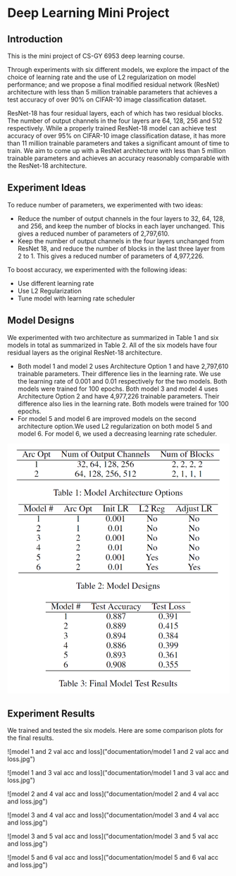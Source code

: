 # Deep Learning Mini Project

## Introduction
This is the mini project of CS-GY 6953 deep learning course. 

Through experiments with six different models, we explore the impact of the choice of learning rate and the use of L2 
regularization on model performance; and we propose a final modified residual network (ResNet) architecture with less 
than 5 million trainable parameters that achieves a test accuracy of over 90% on CIFAR-10 image classification dataset.

ResNet-18 has four residual layers, each of which has two residual blocks. The number of output channels in the four 
layers are 64, 128, 256 and 512 respectively. While a properly trained ResNet-18 model can achieve test accuracy of 
over 95% on CIFAR-10 image classification datase, it has more than 11 million trainable parameters and takes a 
significant amount of time to train. We aim to come up with a ResNet architecture with less than 5 million trainable 
parameters and achieves an accuracy reasonably comparable with the ResNet-18 architecture.

## Experiment Ideas
To reduce number of parameters, we experimented with two ideas:
* Reduce the number of output channels in the four layers to 32, 64, 128, and 256, and keep the number of blocks in 
each layer unchanged. This gives a reduced number of parameters of 2,797,610.
* Keep the number of output channels in the four layers unchanged from ResNet 18, and reduce the number of blocks in 
the last three layer from 2 to 1. This gives a reduced number of parameters of 4,977,226.

To boost accuracy, we experimented with the following ideas:
* Use different learning rate
* Use L2 Regularization
* Tune model with learning rate scheduler

## Model Designs
We experimented with two architecture as summarized in Table 1 and six models in total as summarized in Table 2. All of 
the six models have four residual layers as the original ResNet-18 architecture.
* Both model 1 and model 2 uses Architecture Option 1 and have 2,797,610 trainable parameters. Their difference lies in 
the learning rate. We use the learning rate of 0.001 and 0.01 respectively for the two models. Both models were trained 
for 100 epochs. Both model 3 and model 4 uses Architecture Option 2 and have 4,977,226 trainable parameters. Their 
difference also lies in the learning rate. Both models were trained for 100 epochs.
* For model 5 and model 6 are improved models on the second architecture option.We used L2 regularization on both model 
5 and model 6. For model 6, we used a decreasing learning rate scheduler.

![tables](documentation/model_summary_tables.png)

## Experiment Results
We trained and tested the six models. Here are some comparison plots for the final results.

![model 1 and 2 val acc and loss]("documentation/model 1 and 2 val acc and loss.jpg")

![model 1 and 3 val acc and loss]("documentation/model 1 and 3 val acc and loss.jpg")

![model 2 and 4 val acc and loss]("documentation/model 2 and 4 val acc and loss.jpg")

![model 3 and 4 val acc and loss]("documentation/model 3 and 4 val acc and loss.jpg")

![model 3 and 5 val acc and loss]("documentation/model 3 and 5 val acc and loss.jpg")

![model 5 and 6 val acc and loss]("documentation/model 5 and 6 val acc and loss.jpg")
